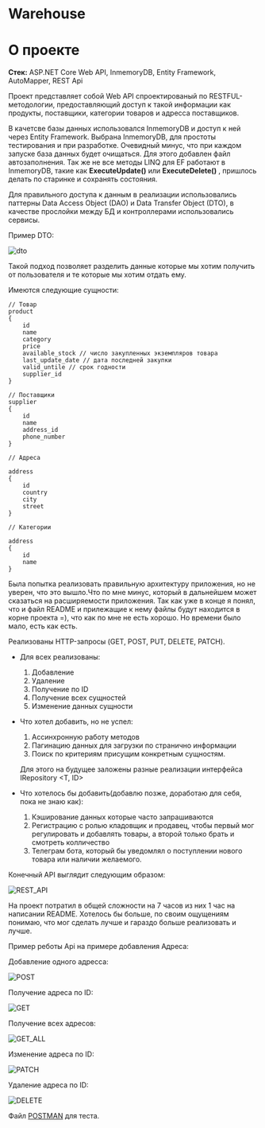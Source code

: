 # Warehouse

# О проекте
**Стек:** ASP.NET Core Web API, InmemoryDB, Entity Framework, AutoMapper, REST Api

Проект представляет собой Web API спроектированый по RESTFUL-методологии, 
предоставляющий доступ к такой информации как продукты, поставщики, категории товаров и адресса поставщиков. 

В качетсве базы данных использовался InmemoryDB и доступ к ней через Entity Framework. Выбрана InmemoryDB, для простоты тестирования и при разработке. Очевидный минус, что при каждом запуске база данных будет очищаться. Для этого добавлен файл автозаполнения. Так же не все методы LINQ для EF работают в InmemoryDB, такие как **ExecuteUpdate()** или **ExecuteDelete()** , пришлось делать по старинке и сохранять состояния.

Для правильного доступа к данным в реализации использовались паттерны Data Access Object (DAO) и Data Transfer Object (DTO), в качестве прослойки между БД и контроллерами использовались сервисы.

Пример DTO:

![dto](./ResourcesReadme/DTO.png)

Такой подход позволяет разделить данные которые мы хотим получить от пользователя и те которые мы хотим отдать ему.


Имеются следующие сущности:
```
// Товар
product
{
    id
    name
    category
    price
    available_stock // число закупленных экземпляров товара
    last_update_date // дата последней закупки
    valid_untile // срок годности
    supplier_id
}
```
```
// Поставщики
supplier
{
    id
    name
    address_id
    phone_number
}
```

```
// Адреса

address 
{
    id
    country
    city
    street
}

```
```
// Категории

address 
{
    id
    name
}

```

Была попытка реализовать правильную архитектуру приложения, но не уверен, что это вышло.Что по мне минус, который в дальнейшем может сказаться на расширяемости приложения. Так как уже в конце я понял, что и файл README и прилежащие к нему файлы будут находится в корне проекта =), что как по мне не есть хорошо.  Но времени было мало, есть как есть.


Реализованы HTTP-запросы (GET, POST, PUT, DELETE, PATCH).

- Для всех реализованы:
    
    1) Добавление
    2) Удаление
    3) Получение по ID
    4) Получение всех сущностей
    5) Изменение данных сущности

- Что хотел добавить, но не успел:
    
    1) Ассинхронную работу методов
    2) Пагинацию данных для загрузки по странично информации
    3) Поиск по критериям присущим конкретным сущностям. 
    
    Для этого на будущее заложены разные реализации интерфейса IRepository <T, ID> 

- Что хотелось бы добавить(добавлю позже, доработаю для себя, пока не знаю как):
    1) Кэширование данных которые часто запрашиваются
    2) Регистрацию с ролью кладовщик и продавец, чтобы первый мог регулировать и добавлять товары, а второй только брать и смотреть колличество
    3) Телеграм бота, который бы уведомлял о поступлении нового товара или наличии желаемого.


Конечный API выглядит следующим образом:

![REST_API](./ResourcesReadme/All_API.png)


На проект потратил в общей сложности на 7 часов из них 1 час на написании README. Хотелось бы больше, по своим ощущениям понимаю, что мог сделать лучше и гараздо больше реализовать и лучше. 

Пример реботы Api на примере добавления Адреса:

Добавление одного адресса:

![POST](./ResourcesReadme/POST.png)

Получение адреса по ID:

![GET](./ResourcesReadme/GetByID.png)

Получение всех адресов:

![GET_ALL](./ResourcesReadme/ALl.png)

Изменение адреса по ID:

![PATCH](./ResourcesReadme/Patch.png)

Удаление адреса по ID:

![DELETE](./ResourcesReadme/Delete.png)

Файл [POSTMAN](./ResourcesReadme/REST_Warehouse.postman_collection.json) для теста.